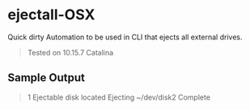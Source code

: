 # ejectall-OSX
Quick dirty Automation to be used in CLI that ejects all external drives.
> Tested on 10.15.7 Catalina

## Sample Output
> 1 Ejectable disk located 
> Ejecting ~/dev/disk2 
> Complete 
